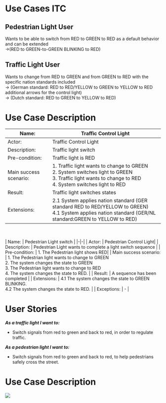 
# Use Cases ITC

## Pedestrian Light User
Wants to be able to switch from RED to GREEN to RED as a default behavior and can be extended <br>
->(RED to GREEN-to-GREEN BLINKING to RED) <br>

## Traffic Light User
Wants to change from RED to GREEN and from GREEN to RED with the specific nation standards included <br>
-> (German standard: RED to RED/YELLOW to GREEN to YELLOW to RED additional arrows for the control light) <br>
-> (Dutch standard: RED to GREEN to YELLOW to RED)



# Use Case Description

| Name: | Traffic Control Light|
|-|-|
| Actor: | Traffic Control Light |
| Description: | Traffic light switch |
| Pre-condition: | Traffic light is RED |
| Main success scenario: | 1. Traffic light wants to change to GREEN<br>2. System switches light to GREEN <br>3. Traffic light wants to change to RED<br>4. System switches light to RED|
| Result: | Traffic light switches states|
| Extensions: | 2.1 System applies nation standard (GER standard RED to RED/YELLOW to GREEN)<br> 4.1 System applies nation standard (GER/NL standard:GREEN to YELLOW to RED)<br>


<br><br>
| Name: | Pedestrian Light switch |
|-|-|
| Actor: | Pedestrian Control Light|
| Description: | Pedestrian Light wants to complete a light switch sequence  |
| Pre-condition: | 1. The Pedestrian light shows RED|
| Main success scenario: | 1. The Pedestrian light wants to change to GREEN <br>2. The system changes the state to GREEN <br>3. The Pedestrian light wants to change to RED <br>4. The system changes the state to RED. |
| Result: | A sequence has been completed |
| Extensions: | 4.1 The system changes the state to GREEN BLINKING.<br> 4.2 The system changes the state to RED. |
| Exceptions: | - |

<h1>User Stories</h1>

<b><i>As a traffic light I want to:</i></b>

* Switch signals from red to green and back to red, in order to regulate traffic.

<b><i>As a pedestrian light I want to:</i></b>

* Switch signals from red to green and back to red, to help pedestrians safely cross the street.

# Use Case Description
<img src = https://github.com/FontysVenlo/intelligent-traffic-control-prj3-g13-itc/blob/main/Analysis/UseCaseDiagram/PRJ3-UseCaseDiagram-TCL.svg>
